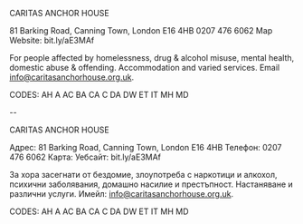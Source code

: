 CARITAS ANCHOR HOUSE

81 Barking Road, Canning Town, London E16 4HB
0207 476 6062
Map   Website: bit.ly/aE3MAf

For people affected by homelessness, drug & alcohol misuse, mental health, domestic abuse & offending. Accommodation and varied services. Email info@caritasanchorhouse.org.uk.

CODES: AH A AC BA CA C DA DW ET IT MH MD

--

CARITAS ANCHOR HOUSE

Адрес: 81 Barking Road, Canning Town, London E16 4HB
Телефон: 0207 476 6062
Карта: Уебсайт: bit.ly/aE3MAf

За хора засегнати от бездомие, злоупотреба с наркотици и алкохол, психични заболявания, домашно насилие и престъпност. Настаняване и различни услуги. Имейл: info@caritasanchorhouse.org.uk.

CODES: AH A AC BA CA C DA DW ET IT MH MD